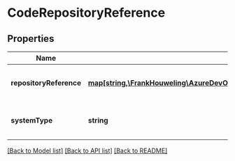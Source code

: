 # CodeRepositoryReference

## Properties
Name | Type | Description | Notes
------------ | ------------- | ------------- | -------------
**repositoryReference** | [**map[string,\FrankHouweling\AzureDevOpsClient\Release\Model\ReleaseManagementInputValue]**](ReleaseManagementInputValue.md) | Gets and sets the repository references. | [optional] 
**systemType** | **string** | It can have value as ‘GitHub’, ‘Vsts’. | [optional] 

[[Back to Model list]](../README.md#documentation-for-models) [[Back to API list]](../README.md#documentation-for-api-endpoints) [[Back to README]](../README.md)


